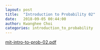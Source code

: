 ```yaml
---
layout: post
title:  "Introduction to Probability 02"
date:   2018-09-05 00:44:00
author: Kwanghee Choi
categories: introduction_to_probability
---
```


[mit-intro-to-prob-02.pdf](/assets/pdfs/mit-intro-to-prob-02.pdf)
<div width="100%" style="padding-bottom:130%; display:block; position: relative;">
<object data="/assets/pdfs/mit-intro-to-prob-02.pdf" type="application/pdf" width="100%" height="100%" style="position:absolute;"/>
</div>
